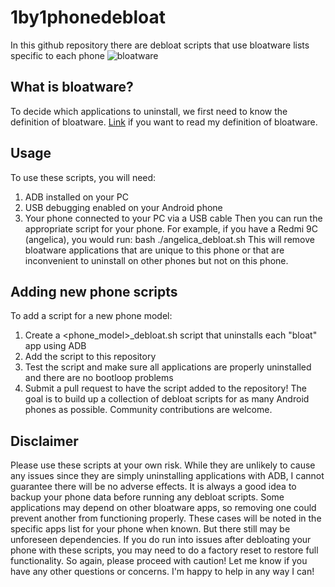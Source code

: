 # 1by1phonedebloat
In this github repository there are debloat scripts that use bloatware lists specific to each phone
![bloatware](https://www.vpnmentor.com/wp-content/uploads/2019/07/Designs_12-06.jpg)

## What is bloatware?
To decide which applications to uninstall, we first need to know the definition of bloatware.
[Link](https://github.com/cayiregemen/1by1phonedebloat/blob/main/whatisbloatware.md) if you want to read my definition of bloatware.

## Usage
To use these scripts, you will need:
1. ADB installed on your PC
2. USB debugging enabled on your Android phone
3. Your phone connected to your PC via a USB cable
Then you can run the appropriate script for your phone. For example, if you have a Redmi 9C (angelica), you would run:
bash
./angelica_debloat.sh
This will remove bloatware applications that are unique to this phone or that are inconvenient to uninstall on other phones but not on this phone.
## Adding new phone scripts
To add a script for a new phone model:
1. Create a <phone_model>_debloat.sh script that uninstalls each "bloat" app using ADB
2. Add the script to this repository
3. Test the script and make sure all applications are properly uninstalled and there are no bootloop problems
4. Submit a pull request to have the script added to the repository!
The goal is to build up a collection of debloat scripts for as many Android phones as possible. Community contributions are welcome.
## Disclaimer
Please use these scripts at your own risk. While they are unlikely to cause any issues since they are simply uninstalling applications with ADB, I cannot guarantee there will be no adverse effects. It is always a good idea to backup your phone data before running any debloat scripts.
Some applications may depend on other bloatware apps, so removing one could prevent another from functioning properly. These cases will be noted in the specific apps list for your phone when known. But there still may be unforeseen dependencies.
If you do run into issues after debloating your phone with these scripts, you may need to do a factory reset to restore full functionality. So again, please proceed with caution!
Let me know if you have any other questions or concerns. I'm happy to help in any way I can!
